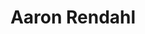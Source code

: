 ---
first_name: Aaron
last_name: Rendahl
title: Aaron Rendahl
role: Associate Professor of Statistics and Informatics
organizations:
- name: University of Minnesota
  url: https://vetmed.umn.edu/
education:
  courses:
  - course: PhD Statistics
    institution: University of Minnesota
    year: 2008
social:
- icon: envelope
  icon_pack: fas
  link: mailto:rend0020@umn.edu
- icon: globe
  icon_pack: fas
  link: https://vetmed.umn.edu/bio/college-of-veterinary-medicine/aaron-rendahl
- icon: google-scholar
  icon_pack: ai
  link: https://scholar.google.com/citations?user=TDA3fcIAAAAJ
- icon: orcid
  icon_pack: ai
  link: https://orcid.org/0000-0001-5434-3592
- icon: linkedin
  icon_pack: fab
  link: https://www.linkedin.com/in/aaronrendahl/
user_groups:
- Members
superuser: no
---